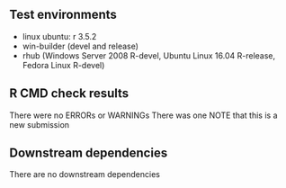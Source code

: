 
## Test environments

* linux ubuntu: r 3.5.2
* win-builder (devel and release)
* rhub (Windows Server 2008 R-devel, Ubuntu Linux 16.04 R-release, Fedora Linux R-devel)

## R CMD check results

There were no ERRORs or WARNINGs
There was one NOTE that this is a new submission

## Downstream dependencies

There are no downstream dependencies
